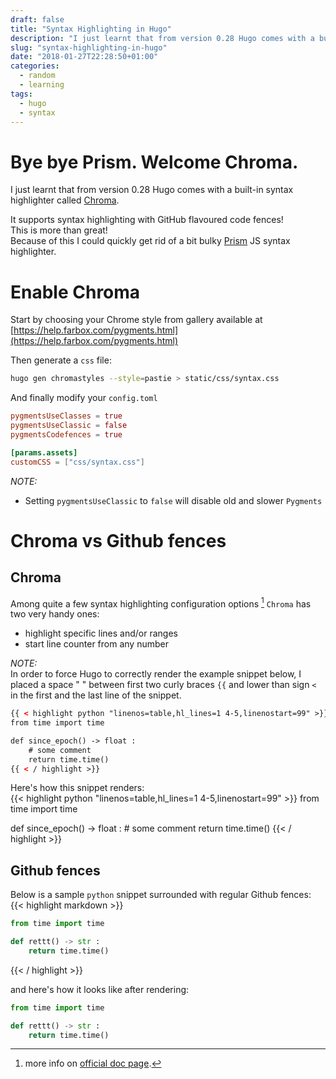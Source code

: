 ```yaml
---
draft: false
title: "Syntax Highlighting in Hugo"
description: "I just learnt that from version 0.28 Hugo comes with a built-in syntax highlighter called Chroma"
slug: "syntax-highlighting-in-hugo"
date: "2018-01-27T22:28:50+01:00"
categories:
  - random
  - learning
tags:
  - hugo
  - syntax
---
```

# Bye bye Prism. Welcome Chroma.

I just learnt that from version 0.28 Hugo comes with a built-in syntax 
highlighter called [Chroma](https://gohugo.io/content-management/syntax-highlighting/).

It supports syntax highlighting with GitHub flavoured code fences!  
This is more than great!  
Because of this I could quickly get rid of a bit bulky [Prism](http://prismjs.com/) JS syntax highlighter.


# Enable Chroma

Start by choosing your Chrome style from gallery available at [https://help.farbox.com/pygments.html](https://help.farbox.com/pygments.html)  

Then generate a `css` file:
```bash
hugo gen chromastyles --style=pastie > static/css/syntax.css
```

And finally modify your `config.toml`

```toml
pygmentsUseClasses = true
pygmentsUseClassic = false
pygmentsCodefences = true

[params.assets]
customCSS = ["css/syntax.css"]
```

*NOTE:*  

* Setting `pygmentsUseClassic` to `false` will disable old and slower `Pygments`


# Chroma vs Github fences


## Chroma

Among quite a few syntax highlighting configuration options [^1] `Chroma` has 
two very handy ones:

* highlight specific lines and/or ranges
* start line counter from any number


*NOTE:*  
In order to force Hugo to correctly render the example snippet below, I placed 
a space " " between first two curly braces `{{` and lower than sign `<` in the 
first and the last line of the snippet.
```html
{{ < highlight python "linenos=table,hl_lines=1 4-5,linenostart=99" >}}
from time import time

def since_epoch() -> float :
    # some comment
    return time.time()
{{ < / highlight >}}
```


Here's how this snippet renders:  
{{< highlight python "linenos=table,hl_lines=1 4-5,linenostart=99" >}}
from time import time

def since_epoch() -> float :
    # some comment
    return time.time()
{{< / highlight >}}


## Github fences

Below is a sample `python` snippet surrounded with regular Github fences:  
{{< highlight markdown >}}
```python
from time import time

def rettt() -> str :
    return time.time()
```
{{< / highlight >}}

and here's how it looks like after rendering:
```python
from time import time

def rettt() -> str :
    return time.time()
```
[^1]: more info on [official doc page](https://gohugo.io/content-management/syntax-highlighting/#configure-syntax-hightlighter).  
